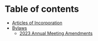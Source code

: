 # Table of contents

* [Articles of Incorporation](README.md)
* [Bylaws](bylaws/README.md)
  * [2023 Annual Meeting Amendments](bylaws/2023-annual-meeting-amendments.md)
